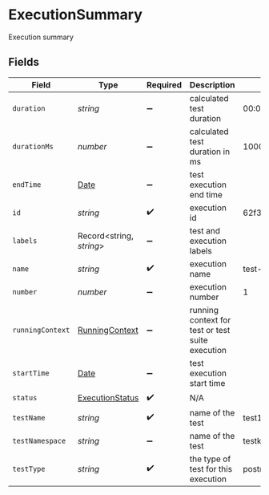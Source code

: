 # ExecutionSummary

Execution summary


## Fields

| Field                                                                                         | Type                                                                                          | Required                                                                                      | Description                                                                                   | Example                                                                                       |
| --------------------------------------------------------------------------------------------- | --------------------------------------------------------------------------------------------- | --------------------------------------------------------------------------------------------- | --------------------------------------------------------------------------------------------- | --------------------------------------------------------------------------------------------- |
| `duration`                                                                                    | *string*                                                                                      | :heavy_minus_sign:                                                                            | calculated test duration                                                                      | 00:00:13                                                                                      |
| `durationMs`                                                                                  | *number*                                                                                      | :heavy_minus_sign:                                                                            | calculated test duration in ms                                                                | 10000                                                                                         |
| `endTime`                                                                                     | [Date](https://developer.mozilla.org/en-US/docs/Web/JavaScript/Reference/Global_Objects/Date) | :heavy_minus_sign:                                                                            | test execution end time                                                                       |                                                                                               |
| `id`                                                                                          | *string*                                                                                      | :heavy_check_mark:                                                                            | execution id                                                                                  | 62f395e004109209b50edfc4                                                                      |
| `labels`                                                                                      | Record<string, *string*>                                                                      | :heavy_minus_sign:                                                                            | test and execution labels                                                                     |                                                                                               |
| `name`                                                                                        | *string*                                                                                      | :heavy_check_mark:                                                                            | execution name                                                                                | test-suite1-test1                                                                             |
| `number`                                                                                      | *number*                                                                                      | :heavy_minus_sign:                                                                            | execution number                                                                              | 1                                                                                             |
| `runningContext`                                                                              | [RunningContext](../../models/shared/runningcontext.md)                                       | :heavy_minus_sign:                                                                            | running context for test or test suite execution                                              |                                                                                               |
| `startTime`                                                                                   | [Date](https://developer.mozilla.org/en-US/docs/Web/JavaScript/Reference/Global_Objects/Date) | :heavy_minus_sign:                                                                            | test execution start time                                                                     |                                                                                               |
| `status`                                                                                      | [ExecutionStatus](../../models/shared/executionstatus.md)                                     | :heavy_check_mark:                                                                            | N/A                                                                                           |                                                                                               |
| `testName`                                                                                    | *string*                                                                                      | :heavy_check_mark:                                                                            | name of the test                                                                              | test1                                                                                         |
| `testNamespace`                                                                               | *string*                                                                                      | :heavy_minus_sign:                                                                            | name of the test                                                                              | testkube                                                                                      |
| `testType`                                                                                    | *string*                                                                                      | :heavy_check_mark:                                                                            | the type of test for this execution                                                           | postman/collection                                                                            |